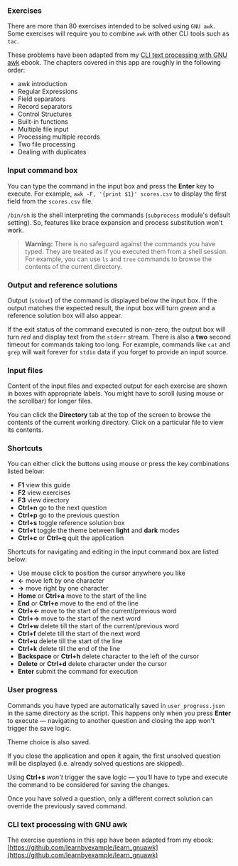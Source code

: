 ### Exercises

There are more than 80 exercises intended to be solved using `GNU awk`. Some exercises will require you to combine `awk` with other CLI tools such as `tac`.

These problems have been adapted from my [CLI text processing with GNU awk](https://github.com/learnbyexample/learn_gnuawk) ebook. The chapters covered in this app are roughly in the following order:

* awk introduction
* Regular Expressions
* Field separators
* Record separators
* Control Structures
* Built-in functions
* Multiple file input
* Processing multiple records
* Two file processing
* Dealing with duplicates

### Input command box

You can type the command in the input box and press the **Enter** key to execute. For example, `awk -F, '{print $1}' scores.csv` to display the first field from the `scores.csv` file.

`/bin/sh` is the shell interpreting the commands (`subprocess` module's default setting). So, features like brace expansion and process substitution won't work.

> **Warning:** There is no safeguard against the commands you have typed. They are treated as if you executed them from a shell session. For example, you can use `ls` and `tree` commands to browse the contents of the current directory.

### Output and reference solutions

Output (`stdout`) of the command is displayed below the input box. If the output matches the expected result, the input box will turn *green* and a reference solution box will also appear.

If the exit status of the command executed is non-zero, the output box will turn *red* and display text from the `stderr` stream. There is also a **two** second timeout for commands taking too long. For example, commands like `cat` and `grep` will wait forever for `stdin` data if you forget to provide an input source.

### Input files

Content of the input files and expected output for each exercise are shown in boxes with appropriate labels. You might have to scroll (using mouse or the scrollbar) for longer files.

You can click the **Directory** tab at the top of the screen to browse the contents of the current working directory. Click on a particular file to view its contents.

### Shortcuts

You can either click the buttons using mouse or press the key combinations listed below:

* **F1** view this guide
* **F2** view exercises
* **F3** view directory
* **Ctrl+n** go to the next question
* **Ctrl+p** go to the previous question
* **Ctrl+s** toggle reference solution box
* **Ctrl+t** toggle the theme between **light** and **dark** modes
* **Ctrl+c** or **Ctrl+q** quit the application

Shortcuts for navigating and editing in the input command box are listed below:

* Use mouse click to position the cursor anywhere you like
* **←** move left by one character
* **→** move right by one character
* **Home** or **Ctrl+a** move to the start of the line
* **End** or **Ctrl+e** move to the end of the line
* **Ctrl+←** move to the start of the current/previous word
* **Ctrl+→** move to the start of the next word
* **Ctrl+w** delete till the start of the current/previous word
* **Ctrl+f** delete till the start of the next word
* **Ctrl+u** delete till the start of the line
* **Ctrl+k** delete till the end of the line
* **Backspace** or **Ctrl+h** delete character to the left of the cursor
* **Delete** or **Ctrl+d** delete character under the cursor
* **Enter** submit the command for execution

### User progress

Commands you have typed are automatically saved in `user_progress.json` in the same directory as the script. This happens only when you press **Enter** to execute — navigating to another question and closing the app won't trigger the save logic.

Theme choice is also saved.

If you close the application and open it again, the first unsolved question will be displayed (i.e. already solved questions are skipped).

Using **Ctrl+s** *won't* trigger the save logic — you'll have to type and execute the command to be considered for saving the changes.

Once you have solved a question, only a different correct solution can override the previously saved command.

### CLI text processing with GNU awk

The exercise questions in this app have been adapted from my ebook: [https://github.com/learnbyexample/learn_gnuawk](https://github.com/learnbyexample/learn_gnuawk)

